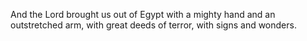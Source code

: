 And the Lord brought us out of Egypt with a mighty hand and an outstretched arm, with great deeds of terror, with signs and wonders.
